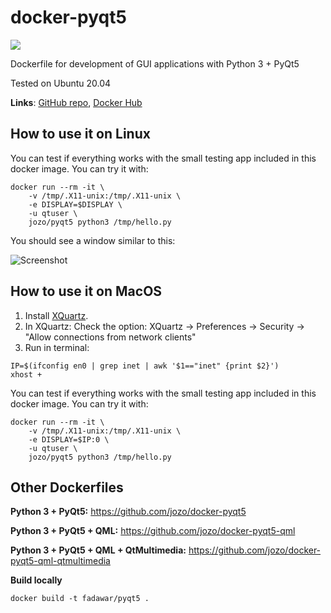 # docker-pyqt5
[![](https://images.microbadger.com/badges/image/jozo/pyqt5.svg)](https://microbadger.com/images/jozo/pyqt5 "Get your own image badge on microbadger.com")

Dockerfile for development of GUI applications with Python 3 + PyQt5


Tested on Ubuntu 20.04

**Links**: [GitHub repo](https://github.com/jozo/docker-pyqt5), [Docker Hub](https://hub.docker.com/r/jozo/pyqt5)

## How to use it on Linux
You can test if everything works with the small testing app included in this 
docker image. You can try it with:

```
docker run --rm -it \
    -v /tmp/.X11-unix:/tmp/.X11-unix \
    -e DISPLAY=$DISPLAY \
    -u qtuser \
    jozo/pyqt5 python3 /tmp/hello.py
```

You should see a window similar to this:

![Screenshot](example-screenshot.png)

## How to use it on MacOS
1. Install [XQuartz](https://www.xquartz.org).
2. In XQuartz: Check the option: XQuartz -> Preferences -> Security -> "Allow connections from network clients"
3. Run in terminal:
```
IP=$(ifconfig en0 | grep inet | awk '$1=="inet" {print $2}')
xhost +
```

You can test if everything works with the small testing app included in this
docker image. You can try it with:

```
docker run --rm -it \
    -v /tmp/.X11-unix:/tmp/.X11-unix \
    -e DISPLAY=$IP:0 \
    -u qtuser \
    jozo/pyqt5 python3 /tmp/hello.py
```


## Other Dockerfiles
**Python 3 + PyQt5:**
https://github.com/jozo/docker-pyqt5
 
**Python 3 + PyQt5 + QML:**
https://github.com/jozo/docker-pyqt5-qml

**Python 3 + PyQt5 + QML + QtMultimedia:**
https://github.com/jozo/docker-pyqt5-qml-qtmultimedia

**Build locally**
```
docker build -t fadawar/pyqt5 .
```
